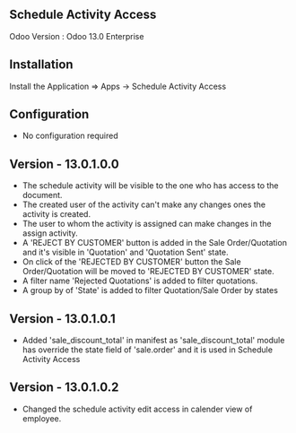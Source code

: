 Schedule Activity Access
------------------------
Odoo Version : Odoo 13.0 Enterprise

Installation 
-------------
Install the Application => Apps -> Schedule Activity Access

Configuration
-------------
* No configuration required

Version - 13.0.1.0.0
--------------------
* The schedule activity will be visible to the one who has access to the 
document.
* The created user of the activity can't make any changes ones the activity 
is created.
* The user to whom the activity is assigned can make changes in the assign 
activity.
* A 'REJECT BY CUSTOMER' button is added in the Sale Order/Quotation and it's 
visible in 'Quotation' and 'Quotation Sent' state.
* On click of the 'REJECTED BY CUSTOMER' button the Sale Order/Quotation will 
be moved to 'REJECTED BY CUSTOMER' state.
* A filter name 'Rejected Quotations' is added to filter quotations. 
* A group by of 'State' is added to filter Quotation/Sale Order by states

Version - 13.0.1.0.1
--------------------
* Added 'sale_discount_total' in manifest as 'sale_discount_total' module has 
override the state field of 'sale.order' and it is used in Schedule Activity 
Access

Version - 13.0.1.0.2
--------------------
* Changed the schedule activity edit access in calender view of employee.
